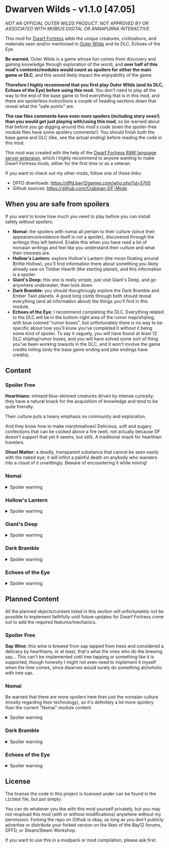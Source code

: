 # Dwarven Wilds - v1.1.0 [47.05]

_NOT AN OFFICIAL OUTER WILDS PRODUCT. NOT APPROVED BY OR ASSOCIATED WITH MOBIUS DIGITAL OR ANNAPURNA INTERACTIVE._

This mod for [Dwarf Fortress][Dwarf_Fortress] adds the unique creatures, civilizations, and materials seen and/or mentioned in [Outer Wilds][Source] and its DLC, Echoes of the Eye.

__Be warned__, Outer Wilds is a game whose fun comes from discovery and gaining knowledge through exploration of the world, and __over half of this mod's contents/modules would count as spoilers for either the main game or DLC__, and this would likely impact the enjoyability of the game.

__Therefore I highly recommend that you first play Outer Wilds (and its DLC, Echoes of the Eye) before using this mod.__ You don't need to play all the way to the end of the base game to find everything that is in this mod, and there are spoilerless instructions a couple of heading sections down that reveal what the "safe points" are.

__The raw files comments have even more spoilers (including story ones!) than you would get just playing with/using this mod__, so be warned about that before you go digging around this mod's code (even the spoiler-free module files have some spoilery comments!). You should finish both the base game and DLC (like, see the actual ending) before reading the code in this mod.

This mod was created with the help of the [Dwarf Fortress RAW language server extension][LS], which I highly recommend to anyone wanting to make Dwarf Fortress mods, either for the first time or as a veteran.

If you want to check out my other mods, follow one of these links:
- DFFD downloads: https://dffd.bay12games.com/who.php?id=5705
- Github sources: https://github.com/Crabman-DF-Mods

## When you are safe from spoilers

If you want to know how much you need to play before you can install safely without spoilers:

- __Nomai:__ the spoilers with nomai all pertain to their culture (since their appearance/existence itself is not a spoiler), discovered through the writings they left behind. Enable this when you have read a lot of nomaian writings and feel like you understand their culture and what their interests are.
- __Hollow's Lantern:__ explore Hollow's Lantern (the moon floating around Brittle Hollow), you'll find information there about something you likely already saw on Timber Hearth (the starting planet), and this information is a spoiler.
- __Giant's Deep:__ this one is really simple, just visit Giant's Deep, and go anywhere underwater, then look down.
- __Dark Bramble:__ you should thoughrougly explore the Dark Bramble and Ember Twin planets. A good long comb through both should reveal everything (and all information about) the things you'll find in this module.
- __Echoes of the Eye:__ I recommend completing the DLC. Everything related to the DLC will be in the bottom-right area of the rumor map/shiplog, with blue colored "rumor boxes", but unfortunately there is no way to be specific about how you'll know you've completed it without it being some kind of spoiler. To say it vaguely, you will have found _at least_ 12 DLC shiplog/rumor boxes, and you will have solved some sort of thing you've been working towards in the DLC, and it won't involve the game credits rolling (only the base game ending and joke endings have credits).

## Content

### Spoiler Free

__Hearthians:__ intrepid blue-skinned creatures driven by intense curiosity; they have a natural knack for the acquisition of knowledge and tend to be quite friendly.

Their culture puts a heavy emphasis on community and exploration.

And they know how to make marshmallows! Delicious, soft and sugary confections that can be cooked above a fire (well, not actually because DF doesn't support that yet it seems, but still). A traditional snack for hearthian travelers.

__Ghost Matter:__ a deadly, transparent substance that cannot be seen easily with the naked eye; it will inflict a painful death on anybody who wanders into a cloud of it unwittingly. Beware of encountering it while mining!

### Nomai

<details>
  <summary>Spoiler warning</summary>

__Nomai:__ 3 eyed, goatlike people who are natural scientists with great interest in understanding the world.

Their culture harbors a deep respect for nature, and reinforces their natural interest in learning.
</details>

### Hollow's Lantern

<details>
  <summary>Spoiler warning</summary>

__Star Platinum:__ strange ore that looks like rock embedded with glowing stars; in the dark it resembles the night sky. It can temporarily withstand the hottest flame in existence, dragonfire!
</details>

### Giant's Deep

<details>
  <summary>Spoiler warning</summary>

__Giants Deep Jellyfish:__ gigantic orange jellyfish with electrified bodies and tentacles. They will assuredly make you sick if you try eating them, even if their electricity is removed.
</details>

### Dark Bramble

<details>
  <summary>Spoiler warning</summary>

__Bramble Anglerfish:__ flying, blind fish that can survive without any oxygen, and which are big enough to swallow a small whale in principle (due to limitations in DF's engine though, they sadly can't do this, yet).
</details>

### Echoes of the Eye

<details>
  <summary>Spoiler warning</summary>

__Owlk:__ large, long-lived owl-like people with antlers and hooved feet, who dwell in wetland and forest cities, traveling primarily by river; they have a somewhat traditionalist nature, being slightly fearful, vengeful and reserved.

Their culture emphasizes further the importance of tradition and the harmonious lives they so value.

They invented a unique triangular board game which can be played by a varying number of players, where the aim is to "trap" a specific dark game piece using the other pieces, while avoiding been "seen" by the dark piece. However, the owlk are very secretive about the exact rules.

They also play strange instrument which has only one string, and is played with a bow. There is a music box inside, with a visible, large, rotating metal cylinder that plucks on the pins of a metal comb. The instrument has an eerie, yet sweet, smooth, graceful, strained, resonant, and wavering timbre.

__Rappigs:__ exotic bald, nocturnal creatures resembling _massive_ pigs with the ears and tail of a rabbit. And when I say massive, I mean quite massive, like bigger than grizzly bears.

__Dragonfish:__ large nocturnal fish capable of flight, that can breathe air. They are named for their fins, which bear a striking resemblance to the wings of a dragonfly.
</details>

## Planned Content

All the planned objects/content listed in this section will unfortunately not be possible to implement faithfully until future updates for Dwarf Fortress come out to add the required features/mechanics.

### Spoiler Free

__Sap Wine:__ this wine is brewed from sap tapped from trees and considered a delicacy by hearthians, or at least, that's what the ones who do the brewing say... This can't be implemented until tree tapping or something like it is supported, though honestly I might not even need to implement it myself when the time comes, since dwarves would surely do something alchoholic with tree sap.

### Nomai

Be warned that there are more spoilers here than just the nomaian culture (mostly regarding their technology), so it's definitely a lot more spoilery than the current "Nomai" module content.

<details>
  <summary>Spoiler warning</summary>

__Nomaian Magic:__ when Myth & Magic comes, nomai will be given the ability to see special things with their third eye (not sure what exactly yet, but something normal beings can't), and to have magic (artifact based, not innate) that can do the following:

- Use telekinesis in their technology (in reference to their self-repairing rock signs and weird marble doors).

- Teleport/make portals (in reference to their black/white hole warp drives).

- Manipulate gravity, making floors with a fixed gravity direction (hopefully enabling nice weird architecture), and special gravity crystals that can be used to change the gravity of surfaces.

- Magical projection stones that can project/send messages to distant, set locations with the required "projection stone" infrastructure.

- Other projection stones that allow one to remotely view/astrally project to the correctly set locations, so you can see it as if you were truly there. (even walk around in a certain range)

- Memory statues/masks; basically, a way to transmit/store memories of a specific individual inside statues (and/or masks attached to said statues).

- They will have a cultural interest in learning all the magic they possibly can (that is procedurally generated in that world). Their special eye will most likely help in this regard most of the time.

__Nomaian Staves:__ an item created by the nomai, with a built in ability to create writing, and to levitate objects/control things telekinetically. Obviously will need nomaian magic to be implemented. It will also be able to play music, and this feature will have to wait until Toady's plans to merge items into one object type are implemented.
</details>

### Dark Bramble

<details>
  <summary>Spoiler warning</summary>

__Dark Brambles:__ these plants will require the ability for "evil" plants to spread and overtake areas entirely (maybe even whole dimensions/planes!), as well as for the seeds and main cores to have space-warping abilities like portals and "pocket dimensions" and being bigger on the inside and such. In other words, at least the Myth & Magic update (I would settle for it at least taking over entire regions and threatening the integrity of the land or world, even if the space-warping doesn't happen).
</details>

### Echoes of the Eye

<details>
  <summary>Spoiler warning</summary>

__Owlk Magic:__ with the Myth & Magic update, owlks will be given access to a lot of magic:

- Magic based on green flames and dreams/sleep, which will enable them to enter a shared "dream world" and keep their souls in green flames. They can reside in the dream world even after their physical body dies, so long as their flame is still lit.

- Permanently "cloak" objects/areas, which makes them invisible/dark, silent (trapping all sounds inside the cloak), and can be used to hide other magical signals from escaping the cloak. To be clear, it's possible to uncloak the places, but by "permanent" I just mean it doesn't wear off or require active sustaining. They will tend to often hide their sites using this. This would definitely _not_ be something nomai can see through with their third eye. 

- Produce illusions. Basically in reference to how the inside of the Stranger doesn't actually have a window, it has a "screen".

- Make objects/mechanisms that are triggered or controlled by light. Ideally this wouldn't be actual magic, but such a construction will probably have to be implemented in DF using magic.

- Make objects/mechanisms that are triggered or controlled by specific lights/candles being turned on, and these may have effects between the real world and their dream world (so a candle in their dream world may be able to control real mechanisms).

- "Lanterns/artifacts", which they will carry around as a matter of culture to so they can use mechanisms controlled by light. Also will tie in to the dream/flame magic, and have a variant that can narrow down/project light more narrowly.

- Vision torches, allowing them to share memories or thoughts with one another, even in cases of a language or species barrier (not relevant now except for kobolds, but Toady likes languages and has said he wants to eventually make the game auto-generate them). They can plant the ideas inside the torch as well, so they won't need to actively be holding the torch to share the visions.

- Placing memories and thoughts/ideas from vision torches into other objects (reels), which can be played/shown to a larger audience.
</details>

## License

The license the code in this project is licensed under can be found in the `LICENSE` file, but put simply:

You can do whatever you like with this mod yourself privately, but you may not reupload this mod (with or without modifications) anywhere without my permission. Forking the repo on Github is okay, as long as you don't publicly advertise or distribute your forked version on the likes of the Bay12 forums, DFFD, or Steam/Steam Workshop.

If you want to use this in a modpack or mod compilation, please ask first.

<!--Links-->
[LS]: https://gitlab.com/df-modding-tools/df-raw-language-server
[Dwarf_Fortress]: https://bay12games.com/dwarves
[Source]: https://store.steampowered.com/app/753640/Outer_Wilds/